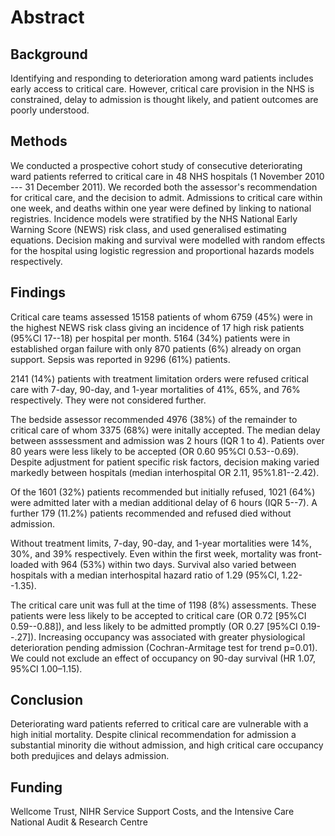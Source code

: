 Abstract
========

Background
----------

Identifying and responding to deterioration among ward patients includes
early access to critical care. However, critical care provision in the
NHS is constrained, delay to admission is thought likely, and patient
outcomes are poorly understood.

Methods
-------

We conducted a prospective cohort study of consecutive deteriorating
ward patients referred to critical care in 48 NHS hospitals (1 November
2010 --- 31 December 2011). We recorded both the assessor's
recommendation for critical care, and the decision to admit. Admissions
to critical care within one week, and deaths within one year were
defined by linking to national registries. Incidence models were
stratified by the NHS National Early Warning Score (NEWS) risk class,
and used generalised estimating equations. Decision making and survival
were modelled with random effects for the hospital using logistic
regression and proportional hazards models respectively.

Findings
--------

Critical care teams assessed 15158 patients of whom 6759 (45%) were in
the highest NEWS risk class giving an incidence of 17 high risk patients
(95%CI 17--18) per hospital per month. 5164 (34%) patients were in
established organ failure with only 870 patients (6%) already on organ
support. Sepsis was reported in 9296 (61%) patients.

2141 (14%) patients with treatment limitation orders were refused
critical care with 7-day, 90-day, and 1-year mortalities of 41%, 65%,
and 76% respectively. They were not considered further.

The bedside assessor recommended 4976 (38%) of the remainder to critical
care of whom 3375 (68%) were initally accepted. The median delay between
asssessment and admission was 2 hours (IQR 1 to 4). Patients over 80
years were less likely to be accepted (OR 0.60 95%CI 0.53--0.69).
Despite adjustment for patient specific risk factors, decision making
varied markedly between hospitals (median interhospital OR 2.11,
95%1.81--2.42).

Of the 1601 (32%) patients recommended but initially refused, 1021 (64%)
were admitted later with a median additional delay of 6 hours (IQR
5--7). A further 179 (11.2%) patients recommended and refused died
without admission.

Without treatment limits, 7-day, 90-day, and 1-year mortalities were
14%, 30%, and 39% respectively. Even within the first week, mortality
was front-loaded with 964 (53%) within two days. Survival also varied
between hospitals with a median interhospital hazard ratio of 1.29
(95%CI, 1.22--1.35).

The critical care unit was full at the time of 1198 (8%) assessments.
These patients were less likely to be accepted to critical care (OR 0.72
\[95%CI 0.59--0.88\]), and less likely to be admitted promptly (OR 0.27
\[95%CI 0.19--.27\]). Increasing occupancy was associated with greater
physiological deterioration pending admission (Cochran-Armitage test for
trend p=0.01). We could not exclude an effect of occupancy on 90-day
survival (HR 1.07, 95%CI 1.00–1.15).

Conclusion
----------

Deteriorating ward patients referred to critical care are vulnerable
with a high initial mortality. Despite clinical recommendation for
admission a substantial minority die without admission, and high
critical care occupancy both predujices and delays admission.

Funding
-------

Wellcome Trust, NIHR Service Support Costs, and the Intensive Care
National Audit & Research Centre
